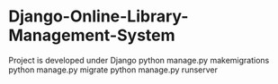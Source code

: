 # Django-Online-Library-Management-System


Project is developed under Django
python manage.py makemigrations
python manage.py migrate
python manage.py runserver


